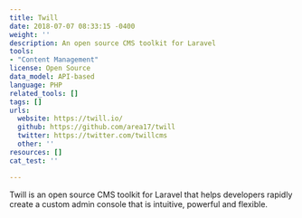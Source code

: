 ```yaml
---
title: Twill
date: 2018-07-07 08:33:15 -0400
weight: ''
description: An open source CMS toolkit for Laravel
tools:
- "Content Management"
license: Open Source
data_model: API-based
language: PHP
related_tools: []
tags: []
urls:
  website: https://twill.io/
  github: https://github.com/area17/twill
  twitter: https://twitter.com/twillcms
  other: ''
resources: []
cat_test: ''

---
```

Twill is an open source CMS toolkit for Laravel that helps developers rapidly create a custom admin console that is intuitive, powerful and flexible. 
